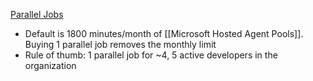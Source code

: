 [Parallel Jobs](Parallel%20Jobs.md)
- Default is 1800 minutes/month of [[Microsoft Hosted Agent Pools]]. Buying 1 parallel job removes the monthly limit
- Rule of thumb: 1 parallel job for ~4, 5 active developers in the organization